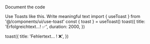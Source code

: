 Document the code

Use Toasts like this. Write meaningful text
import { useToast } from '@/components/ui/use-toast'
const { toast } = useToast()
toast({
title: 'Erfolgreichtext...! ✅',
duration: 2000,
})

toast({
title: 'Fehlertext... ! ❌',
})

